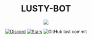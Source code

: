 <div align="center">

# LUSTY-BOT

  <a href="#">
  <img src="https://img.shields.io/badge/LATEST%20VERSION-0.8-purple?base64,">
  </a>


[![Discord](https://img.shields.io/discord/890594642796609576?color=informational&label=discord&logo=discord&logoColor=blue)](https://discord.gg/cuuKkJV6Hf)
[![Stars](https://img.shields.io/packagist/stars/drafwodgaming/lustyBot)](https://github.com/drafwodgaming/WoioBOT/stargazers)
<img alt="GitHub last commit" src="https://img.shields.io/github/last-commit/drafwodgaming/WoioBOT">
